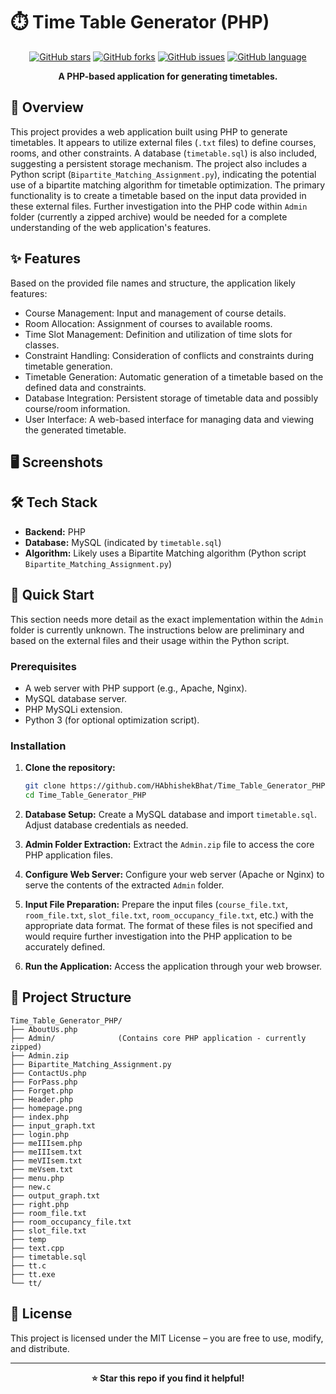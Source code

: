 # ⏱️ Time Table Generator (PHP)

<div align="center">



[![GitHub stars](https://img.shields.io/github/stars/HAbhishekBhat/Time_Table_Generator_PHP?style=for-the-badge)](https://github.com/HAbhishekBhat/Time_Table_Generator_PHP/stargazers)
[![GitHub forks](https://img.shields.io/github/forks/HAbhishekBhat/Time_Table_Generator_PHP?style=for-the-badge)](https://github.com/HAbhishekBhat/Time_Table_Generator_PHP/network)
[![GitHub issues](https://img.shields.io/github/issues/HAbhishekBhat/Time_Table_Generator_PHP?style=for-the-badge)](https://github.com/HAbhishekBhat/Time_Table_Generator_PHP/issues)
[![GitHub language](https://img.shields.io/github/languages/top/HAbhishekBhat/Time_Table_Generator_PHP?style=for-the-badge)](https://github.com/HAbhishekBhat/Time_Table_Generator_PHP)

**A PHP-based application for generating timetables.**

</div>

## 📖 Overview

This project provides a web application built using PHP to generate timetables.  It appears to utilize external files (`.txt` files) to define courses, rooms, and other constraints.  A database (`timetable.sql`) is also included, suggesting a persistent storage mechanism. The project also includes a Python script (`Bipartite_Matching_Assignment.py`), indicating the potential use of a bipartite matching algorithm for timetable optimization.  The primary functionality is to create a timetable based on the input data provided in these external files.  Further investigation into the PHP code within `Admin` folder (currently a zipped archive) would be needed for a complete understanding of the web application's features.

## ✨ Features

Based on the provided file names and structure, the application likely features:

- Course Management: Input and management of course details.
- Room Allocation: Assignment of courses to available rooms.
- Time Slot Management: Definition and utilization of time slots for classes.
- Constraint Handling: Consideration of conflicts and constraints during timetable generation.
- Timetable Generation: Automatic generation of a timetable based on the defined data and constraints.
- Database Integration: Persistent storage of timetable data and possibly course/room information.
- User Interface: A web-based interface for managing data and viewing the generated timetable.

## 🖥️ Screenshots




## 🛠️ Tech Stack

- **Backend:** PHP
- **Database:** MySQL (indicated by `timetable.sql`)
- **Algorithm:**  Likely uses a Bipartite Matching algorithm (Python script `Bipartite_Matching_Assignment.py`)


## 🚀 Quick Start

This section needs more detail as the exact implementation within the `Admin` folder is currently unknown.  The instructions below are preliminary and based on the external files and their usage within the Python script.

### Prerequisites

- A web server with PHP support (e.g., Apache, Nginx).
- MySQL database server.
- PHP MySQLi extension.
- Python 3 (for optional optimization script).

### Installation

1. **Clone the repository:**
   ```bash
   git clone https://github.com/HAbhishekBhat/Time_Table_Generator_PHP.git
   cd Time_Table_Generator_PHP
   ```

2. **Database Setup:**
   Create a MySQL database and import `timetable.sql`.  Adjust database credentials as needed.

3. **Admin Folder Extraction:** Extract the `Admin.zip` file to access the core PHP application files.

4. **Configure Web Server:**  Configure your web server (Apache or Nginx) to serve the contents of the extracted `Admin` folder.

5. **Input File Preparation:** Prepare the input files (`course_file.txt`, `room_file.txt`, `slot_file.txt`, `room_occupancy_file.txt`, etc.) with the appropriate data format.  The format of these files is not specified and would require further investigation into the PHP application to be accurately defined.

6. **Run the Application:** Access the application through your web browser.


## 📁 Project Structure

```
Time_Table_Generator_PHP/
├── AboutUs.php
├── Admin/              (Contains core PHP application - currently zipped)
├── Admin.zip
├── Bipartite_Matching_Assignment.py
├── ContactUs.php
├── ForPass.php
├── Forget.php
├── Header.php
├── homepage.png
├── index.php
├── input_graph.txt
├── login.php
├── meIIIsem.php
├── meIIIsem.txt
├── meVIIsem.txt
├── meVsem.txt
├── menu.php
├── new.c
├── output_graph.txt
├── right.php
├── room_file.txt
├── room_occupancy_file.txt
├── slot_file.txt
├── temp
├── text.cpp
├── timetable.sql
├── tt.c
├── tt.exe
└── tt/
```



## 📄 License
This project is licensed under the MIT License – you are free to use, modify, and distribute.


---

<div align="center">

**⭐ Star this repo if you find it helpful!**

</div>
